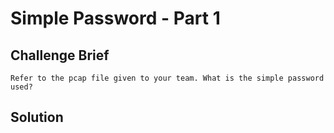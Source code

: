 # Simple Password - Part 1

## Challenge Brief

`Refer to the pcap file given to your team. What is the simple password used?`

## Solution

